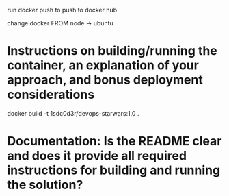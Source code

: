 run docker push to push to docker hub

change docker FROM node -> ubuntu

# Instructions on building/running the container, an explanation of your approach, and bonus deployment considerations

docker build -t 1sdc0d3r/devops-starwars:1.0 .

# Documentation: Is the README clear and does it provide all required instructions for building and running the solution?
